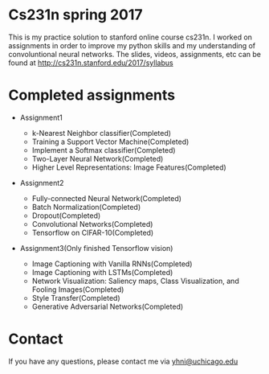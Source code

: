 # Cs231n  spring 2017
 
This is my practice solution to stanford online course cs231n. I worked on assignments in order to improve my
python skills and my understanding of convoluntional neural networks. The slides, videos, assignments, etc can be found at <http://cs231n.stanford.edu/2017/syllabus>

# Completed assignments

* Assignment1
  * k-Nearest Neighbor classifier(Completed)
  * Training a Support Vector Machine(Completed)
  * Implement a Softmax classifier(Completed)
  * Two-Layer Neural Network(Completed)
  * Higher Level Representations: Image Features(Completed)

* Assignment2
  * Fully-connected Neural Network(Completed)
  * Batch Normalization(Completed)
  * Dropout(Completed)
  * Convolutional Networks(Completed)
  * Tensorflow on CIFAR-10(Completed)
  
* Assignment3(Only finished Tensorflow vision)
  * Image Captioning with Vanilla RNNs(Completed)
  * Image Captioning with LSTMs(Completed)
  * Network Visualization: Saliency maps, Class Visualization, and Fooling Images(Completed)
  * Style Transfer(Completed)
  * Generative Adversarial Networks(Completed)

# Contact

If you have any questions, please contact me via <yhni@uchicago.edu>
